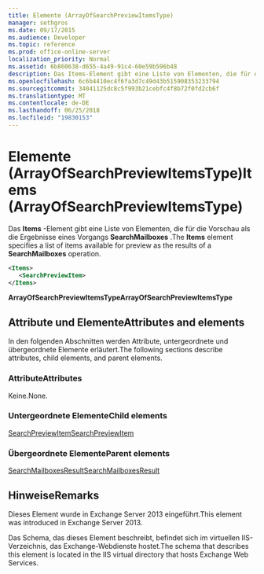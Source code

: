 ```yaml
---
title: Elemente (ArrayOfSearchPreviewItemsType)
manager: sethgros
ms.date: 09/17/2015
ms.audience: Developer
ms.topic: reference
ms.prod: office-online-server
localization_priority: Normal
ms.assetid: 6b860638-d655-4a49-91c4-60e59b596b48
description: Das Items-Element gibt eine Liste von Elementen, die für die Vorschau als die Ergebnisse eines Vorgangs SearchMailboxes.
ms.openlocfilehash: 6c6b4410ec4f6fa3d7c49d43b515908353233794
ms.sourcegitcommit: 34041125dc8c5f993b21cebfc4f8b72f0fd2cb6f
ms.translationtype: MT
ms.contentlocale: de-DE
ms.lasthandoff: 06/25/2018
ms.locfileid: "19830153"
---
```

# <a name="items-arrayofsearchpreviewitemstype"></a><span data-ttu-id="a2618-103">Elemente (ArrayOfSearchPreviewItemsType)</span><span class="sxs-lookup"><span data-stu-id="a2618-103">Items (ArrayOfSearchPreviewItemsType)</span></span>

<span data-ttu-id="a2618-104">Das **Items** -Element gibt eine Liste von Elementen, die für die Vorschau als die Ergebnisse eines Vorgangs **SearchMailboxes** .</span><span class="sxs-lookup"><span data-stu-id="a2618-104">The **Items** element specifies a list of items available for preview as the results of a **SearchMailboxes** operation.</span></span> 
  
```XML
<Items>
   <SearchPreviewItem>
</Items>
```

 <span data-ttu-id="a2618-105">**ArrayOfSearchPreviewItemsType**</span><span class="sxs-lookup"><span data-stu-id="a2618-105">**ArrayOfSearchPreviewItemsType**</span></span>
## <a name="attributes-and-elements"></a><span data-ttu-id="a2618-106">Attribute und Elemente</span><span class="sxs-lookup"><span data-stu-id="a2618-106">Attributes and elements</span></span>

<span data-ttu-id="a2618-107">In den folgenden Abschnitten werden Attribute, untergeordnete und übergeordnete Elemente erläutert.</span><span class="sxs-lookup"><span data-stu-id="a2618-107">The following sections describe attributes, child elements, and parent elements.</span></span>
  
### <a name="attributes"></a><span data-ttu-id="a2618-108">Attribute</span><span class="sxs-lookup"><span data-stu-id="a2618-108">Attributes</span></span>

<span data-ttu-id="a2618-109">Keine.</span><span class="sxs-lookup"><span data-stu-id="a2618-109">None.</span></span>
  
### <a name="child-elements"></a><span data-ttu-id="a2618-110">Untergeordnete Elemente</span><span class="sxs-lookup"><span data-stu-id="a2618-110">Child elements</span></span>

[<span data-ttu-id="a2618-111">SearchPreviewItem</span><span class="sxs-lookup"><span data-stu-id="a2618-111">SearchPreviewItem</span></span>](searchpreviewitem.md)
  
### <a name="parent-elements"></a><span data-ttu-id="a2618-112">Übergeordnete Elemente</span><span class="sxs-lookup"><span data-stu-id="a2618-112">Parent elements</span></span>

[<span data-ttu-id="a2618-113">SearchMailboxesResult</span><span class="sxs-lookup"><span data-stu-id="a2618-113">SearchMailboxesResult</span></span>](searchmailboxesresult.md)
  
## <a name="remarks"></a><span data-ttu-id="a2618-114">Hinweise</span><span class="sxs-lookup"><span data-stu-id="a2618-114">Remarks</span></span>

<span data-ttu-id="a2618-115">Dieses Element wurde in Exchange Server 2013 eingeführt.</span><span class="sxs-lookup"><span data-stu-id="a2618-115">This element was introduced in Exchange Server 2013.</span></span>
  
<span data-ttu-id="a2618-116">Das Schema, das dieses Element beschreibt, befindet sich im virtuellen IIS-Verzeichnis, das Exchange-Webdienste hostet.</span><span class="sxs-lookup"><span data-stu-id="a2618-116">The schema that describes this element is located in the IIS virtual directory that hosts Exchange Web Services.</span></span>
  

